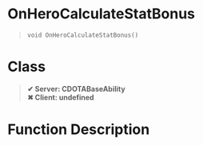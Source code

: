 # OnHeroCalculateStatBonus
> `void OnHeroCalculateStatBonus()`
# Class
> __✔ Server: CDOTABaseAbility__  
> __✖ Client: undefined__  
# Function Description

